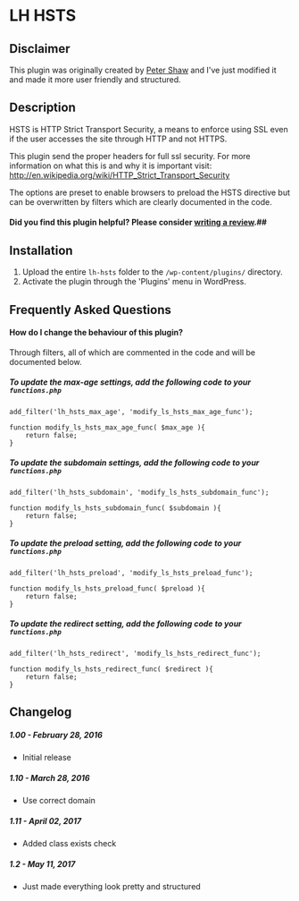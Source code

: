 # LH HSTS

## Disclaimer
This plugin was originally created by [Peter Shaw](https://profiles.wordpress.org/shawfactor) and I've just modified it and made it more user friendly and structured.

## Description

HSTS is HTTP Strict Transport Security, a means to enforce using SSL even if the user accesses the site through HTTP and not HTTPS.

This plugin send the proper headers for full ssl security. For more information on what this is and why it is important visit: http://en.wikipedia.org/wiki/HTTP_Strict_Transport_Security

The options are preset to enable browsers to preload the HSTS directive but can be overwritten by filters which are clearly documented in the code.

#### Did you find this plugin helpful? Please consider [writing a review](https://wordpress.org/support/view/plugin-reviews/lh-hsts).##

## Installation

1. Upload the entire `lh-hsts` folder to the `/wp-content/plugins/` directory.
2. Activate the plugin through the 'Plugins' menu in WordPress.

## Frequently Asked Questions

#### How do I change the behaviour of this plugin?

Through filters, all of which are commented in the code and will be documented below.

##### To update the max-age settings, add the following code to your `functions.php`
```
add_filter('lh_hsts_max_age', 'modify_ls_hsts_max_age_func');

function modify_ls_hsts_max_age_func( $max_age ){
	return false;
}
```

##### To update the subdomain settings, add the following code to your `functions.php`
```
add_filter('lh_hsts_subdomain', 'modify_ls_hsts_subdomain_func');

function modify_ls_hsts_subdomain_func( $subdomain ){
	return false;
}
```

##### To update the preload setting, add the following code to your `functions.php`
```
add_filter('lh_hsts_preload', 'modify_ls_hsts_preload_func');

function modify_ls_hsts_preload_func( $preload ){
	return false;
}
```

##### To update the redirect setting, add the following code to your `functions.php`
```
add_filter('lh_hsts_redirect', 'modify_ls_hsts_redirect_func');

function modify_ls_hsts_redirect_func( $redirect ){
	return false;
}
```

## Changelog

##### 1.00 - February 28, 2016
* Initial release

##### 1.10 - March 28, 2016
* Use correct domain

##### 1.11 - April 02, 2017
* Added class exists check

##### 1.2 - May 11, 2017
* Just made everything look pretty and structured
